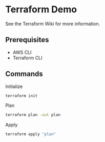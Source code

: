 # Terraform Demo

See the Terraform Wiki for more information.

## Prerequisites

- AWS CLI
- Terraform CLI

## Commands

Initialize

```bash
terraform init
```

Plan

```bash
terraform plan -out plan
```

Apply

```bash
terraform apply "plan"
```
